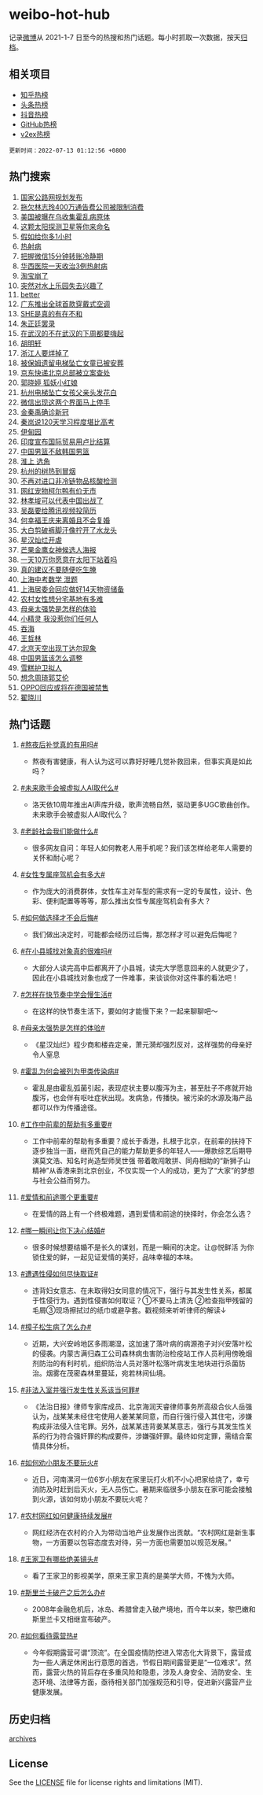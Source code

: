 # weibo-hot-hub

记录[微博](https://www.weibo.com)从 2021-1-7 日至今的热搜和热门话题。每小时抓取一次数据，按天[归档](archives)。

## 相关项目

- [知乎热榜](https://github.com/lonnyzhang423/zhihu-hot-hub)
- [头条热榜](https://github.com/lonnyzhang423/toutiao-hot-hub)
- [抖音热榜](https://github.com/lonnyzhang423/douyin-hot-hub)
- [GitHub热榜](https://github.com/lonnyzhang423/github-hot-hub)
- [v2ex热榜](https://github.com/lonnyzhang423/v2ex-hot-hub)


`更新时间：2022-07-13 01:12:56 +0800`

## 热门搜索

1. [国家公路网规划发布](https://m.weibo.cn/search?containerid=100103type%3D1%26t%3D10%26q%3D%23%E5%9B%BD%E5%AE%B6%E5%85%AC%E8%B7%AF%E7%BD%91%E8%A7%84%E5%88%92%E5%8F%91%E5%B8%83%23&stream_entry_id=51&isnewpage=1&extparam=seat%3D1%26filter_type%3Drealtimehot%26dgr%3D0%26cate%3D10103%26pos%3D0%26c_type%3D51%26display_time%3D1657645974%26pre_seqid%3D16576459749230182215317&luicode=10000011&lfid=106003type%253D25%2526t%253D3%2526disable_hot%253D1%2526filter_type%253Drealtimehot)
1. [拖欠林志玲400万通告费公司被限制消费](https://m.weibo.cn/search?containerid=100103type%3D1%26t%3D10%26q%3D%23%E6%8B%96%E6%AC%A0%E6%9E%97%E5%BF%97%E7%8E%B2400%E4%B8%87%E9%80%9A%E5%91%8A%E8%B4%B9%E5%85%AC%E5%8F%B8%E8%A2%AB%E9%99%90%E5%88%B6%E6%B6%88%E8%B4%B9%23&stream_entry_id=31&isnewpage=1&extparam=seat%3D1%26filter_type%3Drealtimehot%26dgr%3D0%26c_type%3D31%26realpos%3D1%26flag%3D1%26cate%3D0%26lcate%3D5001%26pos%3D0%26display_time%3D1657645974%26pre_seqid%3D16576459749230182215317&luicode=10000011&lfid=106003type%253D25%2526t%253D3%2526disable_hot%253D1%2526filter_type%253Drealtimehot)
1. [美国被曝在乌收集霍乱病原体](https://m.weibo.cn/search?containerid=100103type%3D1%26t%3D10%26q%3D%23%E7%BE%8E%E5%9B%BD%E8%A2%AB%E6%9B%9D%E5%9C%A8%E4%B9%8C%E6%94%B6%E9%9B%86%E9%9C%8D%E4%B9%B1%E7%97%85%E5%8E%9F%E4%BD%93%23&stream_entry_id=31&isnewpage=1&extparam=seat%3D1%26filter_type%3Drealtimehot%26dgr%3D0%26c_type%3D31%26realpos%3D2%26flag%3D1%26cate%3D0%26lcate%3D5001%26pos%3D1%26display_time%3D1657645974%26pre_seqid%3D16576459749230182215317&luicode=10000011&lfid=106003type%253D25%2526t%253D3%2526disable_hot%253D1%2526filter_type%253Drealtimehot)
1. [这颗太阳探测卫星等你来命名](https://m.weibo.cn/search?containerid=100103type%3D1%26t%3D10%26q%3D%23%E8%BF%99%E9%A2%97%E5%A4%AA%E9%98%B3%E6%8E%A2%E6%B5%8B%E5%8D%AB%E6%98%9F%E7%AD%89%E4%BD%A0%E6%9D%A5%E5%91%BD%E5%90%8D%23&stream_entry_id=31&isnewpage=1&extparam=seat%3D1%26filter_type%3Drealtimehot%26dgr%3D0%26c_type%3D31%26realpos%3D3%26flag%3D0%26cate%3D0%26lcate%3D5001%26pos%3D2%26display_time%3D1657645974%26pre_seqid%3D16576459749230182215317&luicode=10000011&lfid=106003type%253D25%2526t%253D3%2526disable_hot%253D1%2526filter_type%253Drealtimehot)
1. [假如给你多1小时](https://m.weibo.cn/search?containerid=100103type%3D1%26t%3D10%26q%3D%23%E5%81%87%E5%A6%82%E7%BB%99%E4%BD%A0%E5%A4%9A1%E5%B0%8F%E6%97%B6%23&stream_entry_id=31&isnewpage=1&extparam=seat%3D1%26filter_type%3Drealtimehot%26adid%3D159738%26c_type%3D31%26dgr%3D0%26cate%3D0%26topic_ad%3D1%26lcate%3D5001%26pos%3D3%26display_time%3D1657645974%26pre_seqid%3D16576459749230182215317&luicode=10000011&lfid=106003type%253D25%2526t%253D3%2526disable_hot%253D1%2526filter_type%253Drealtimehot)
1. [热射病](https://m.weibo.cn/search?containerid=100103type%3D1%26t%3D10%26q%3D%23%E7%83%AD%E5%B0%84%E7%97%85%23&stream_entry_id=31&isnewpage=1&extparam=seat%3D1%26filter_type%3Drealtimehot%26dgr%3D0%26c_type%3D31%26realpos%3D4%26flag%3D0%26cate%3D0%26lcate%3D5001%26pos%3D4%26display_time%3D1657645974%26pre_seqid%3D16576459749230182215317&luicode=10000011&lfid=106003type%253D25%2526t%253D3%2526disable_hot%253D1%2526filter_type%253Drealtimehot)
1. [把握微信15分钟转账冷静期](https://m.weibo.cn/search?containerid=100103type%3D1%26t%3D10%26q%3D%E6%8A%8A%E6%8F%A1%E5%BE%AE%E4%BF%A115%E5%88%86%E9%92%9F%E8%BD%AC%E8%B4%A6%E5%86%B7%E9%9D%99%E6%9C%9F&stream_entry_id=31&isnewpage=1&extparam=seat%3D1%26filter_type%3Drealtimehot%26dgr%3D0%26c_type%3D31%26realpos%3D5%26flag%3D0%26cate%3D0%26lcate%3D5001%26pos%3D5%26display_time%3D1657645974%26pre_seqid%3D16576459749230182215317&luicode=10000011&lfid=106003type%253D25%2526t%253D3%2526disable_hot%253D1%2526filter_type%253Drealtimehot)
1. [华西医院一天收治3例热射病](https://m.weibo.cn/search?containerid=100103type%3D1%26t%3D10%26q%3D%23%E5%8D%8E%E8%A5%BF%E5%8C%BB%E9%99%A2%E4%B8%80%E5%A4%A9%E6%94%B6%E6%B2%BB3%E4%BE%8B%E7%83%AD%E5%B0%84%E7%97%85%23&stream_entry_id=31&isnewpage=1&extparam=seat%3D1%26filter_type%3Drealtimehot%26dgr%3D0%26c_type%3D31%26realpos%3D6%26flag%3D1%26cate%3D0%26lcate%3D5001%26pos%3D6%26display_time%3D1657645974%26pre_seqid%3D16576459749230182215317&luicode=10000011&lfid=106003type%253D25%2526t%253D3%2526disable_hot%253D1%2526filter_type%253Drealtimehot)
1. [淘宝崩了](https://m.weibo.cn/search?containerid=100103type%3D1%26t%3D10%26q%3D%23%E6%B7%98%E5%AE%9D%E5%B4%A9%E4%BA%86%23&stream_entry_id=31&isnewpage=1&extparam=seat%3D1%26filter_type%3Drealtimehot%26dgr%3D0%26c_type%3D31%26realpos%3D7%26flag%3D2%26cate%3D0%26lcate%3D5001%26pos%3D7%26display_time%3D1657645974%26pre_seqid%3D16576459749230182215317&luicode=10000011&lfid=106003type%253D25%2526t%253D3%2526disable_hot%253D1%2526filter_type%253Drealtimehot)
1. [突然对水上乐园失去兴趣了](https://m.weibo.cn/search?containerid=100103type%3D1%26t%3D10%26q%3D%23%E7%AA%81%E7%84%B6%E5%AF%B9%E6%B0%B4%E4%B8%8A%E4%B9%90%E5%9B%AD%E5%A4%B1%E5%8E%BB%E5%85%B4%E8%B6%A3%E4%BA%86%23&stream_entry_id=31&isnewpage=1&extparam=seat%3D1%26filter_type%3Drealtimehot%26dgr%3D0%26c_type%3D31%26realpos%3D8%26flag%3D0%26cate%3D0%26lcate%3D5001%26pos%3D8%26display_time%3D1657645974%26pre_seqid%3D16576459749230182215317&luicode=10000011&lfid=106003type%253D25%2526t%253D3%2526disable_hot%253D1%2526filter_type%253Drealtimehot)
1. [better](https://m.weibo.cn/search?containerid=100103type%3D1%26t%3D10%26q%3Dbetter&stream_entry_id=31&isnewpage=1&extparam=seat%3D1%26filter_type%3Drealtimehot%26dgr%3D0%26c_type%3D31%26realpos%3D9%26flag%3D1%26cate%3D0%26lcate%3D5001%26pos%3D9%26display_time%3D1657645974%26pre_seqid%3D16576459749230182215317&luicode=10000011&lfid=106003type%253D25%2526t%253D3%2526disable_hot%253D1%2526filter_type%253Drealtimehot)
1. [广东推出全球首款穿戴式空调](https://m.weibo.cn/search?containerid=100103type%3D1%26t%3D10%26q%3D%23%E5%B9%BF%E4%B8%9C%E6%8E%A8%E5%87%BA%E5%85%A8%E7%90%83%E9%A6%96%E6%AC%BE%E7%A9%BF%E6%88%B4%E5%BC%8F%E7%A9%BA%E8%B0%83%23&stream_entry_id=31&isnewpage=1&extparam=seat%3D1%26filter_type%3Drealtimehot%26dgr%3D0%26c_type%3D31%26realpos%3D10%26flag%3D0%26cate%3D0%26lcate%3D5001%26pos%3D10%26display_time%3D1657645974%26pre_seqid%3D16576459749230182215317&luicode=10000011&lfid=106003type%253D25%2526t%253D3%2526disable_hot%253D1%2526filter_type%253Drealtimehot)
1. [SHE是真的有在不和](https://m.weibo.cn/search?containerid=100103type%3D1%26t%3D10%26q%3D%23SHE%E6%98%AF%E7%9C%9F%E7%9A%84%E6%9C%89%E5%9C%A8%E4%B8%8D%E5%92%8C%23&stream_entry_id=31&isnewpage=1&extparam=seat%3D1%26filter_type%3Drealtimehot%26dgr%3D0%26c_type%3D31%26realpos%3D11%26flag%3D1%26cate%3D0%26lcate%3D5001%26pos%3D11%26display_time%3D1657645974%26pre_seqid%3D16576459749230182215317&luicode=10000011&lfid=106003type%253D25%2526t%253D3%2526disable_hot%253D1%2526filter_type%253Drealtimehot)
1. [朱正廷罢录](https://m.weibo.cn/search?containerid=100103type%3D1%26t%3D10%26q%3D%E6%9C%B1%E6%AD%A3%E5%BB%B7%E7%BD%A2%E5%BD%95&stream_entry_id=31&isnewpage=1&extparam=seat%3D1%26filter_type%3Drealtimehot%26dgr%3D0%26c_type%3D31%26realpos%3D12%26flag%3D2%26cate%3D0%26lcate%3D5001%26pos%3D12%26display_time%3D1657645974%26pre_seqid%3D16576459749230182215317&luicode=10000011&lfid=106003type%253D25%2526t%253D3%2526disable_hot%253D1%2526filter_type%253Drealtimehot)
1. [在武汉的不在武汉的下周都要嗨起](https://m.weibo.cn/search?containerid=100103type%3D1%26t%3D10%26q%3D%23%E5%9C%A8%E6%AD%A6%E6%B1%89%E7%9A%84%E4%B8%8D%E5%9C%A8%E6%AD%A6%E6%B1%89%E7%9A%84%E4%B8%8B%E5%91%A8%E9%83%BD%E8%A6%81%E5%97%A8%E8%B5%B7%23&stream_entry_id=31&isnewpage=1&extparam=seat%3D1%26filter_type%3Drealtimehot%26dgr%3D0%26c_type%3D31%26realpos%3D13%26flag%3D1%26cate%3D0%26lcate%3D5001%26pos%3D13%26display_time%3D1657645974%26pre_seqid%3D16576459749230182215317&luicode=10000011&lfid=106003type%253D25%2526t%253D3%2526disable_hot%253D1%2526filter_type%253Drealtimehot)
1. [胡明轩](https://m.weibo.cn/search?containerid=100103type%3D1%26t%3D10%26q%3D%23%E8%83%A1%E6%98%8E%E8%BD%A9%23&stream_entry_id=31&isnewpage=1&extparam=seat%3D1%26filter_type%3Drealtimehot%26dgr%3D0%26c_type%3D31%26realpos%3D14%26flag%3D0%26cate%3D0%26lcate%3D5001%26pos%3D14%26display_time%3D1657645974%26pre_seqid%3D16576459749230182215317&luicode=10000011&lfid=106003type%253D25%2526t%253D3%2526disable_hot%253D1%2526filter_type%253Drealtimehot)
1. [浙江人要烊掉了](https://m.weibo.cn/search?containerid=100103type%3D1%26t%3D10%26q%3D%23%E6%B5%99%E6%B1%9F%E4%BA%BA%E8%A6%81%E7%83%8A%E6%8E%89%E4%BA%86%23&stream_entry_id=31&isnewpage=1&extparam=seat%3D1%26filter_type%3Drealtimehot%26dgr%3D0%26c_type%3D31%26realpos%3D15%26flag%3D0%26cate%3D0%26lcate%3D5001%26pos%3D15%26display_time%3D1657645974%26pre_seqid%3D16576459749230182215317&luicode=10000011&lfid=106003type%253D25%2526t%253D3%2526disable_hot%253D1%2526filter_type%253Drealtimehot)
1. [被保姆遗留电梯坠亡女童已被安葬](https://m.weibo.cn/search?containerid=100103type%3D1%26t%3D10%26q%3D%23%E8%A2%AB%E4%BF%9D%E5%A7%86%E9%81%97%E7%95%99%E7%94%B5%E6%A2%AF%E5%9D%A0%E4%BA%A1%E5%A5%B3%E7%AB%A5%E5%B7%B2%E8%A2%AB%E5%AE%89%E8%91%AC%23&stream_entry_id=31&isnewpage=1&extparam=seat%3D1%26filter_type%3Drealtimehot%26dgr%3D0%26c_type%3D31%26realpos%3D16%26flag%3D0%26cate%3D0%26lcate%3D5001%26pos%3D16%26display_time%3D1657645974%26pre_seqid%3D16576459749230182215317&luicode=10000011&lfid=106003type%253D25%2526t%253D3%2526disable_hot%253D1%2526filter_type%253Drealtimehot)
1. [京东快递北京总部被立案查处](https://m.weibo.cn/search?containerid=100103type%3D1%26t%3D10%26q%3D%23%E4%BA%AC%E4%B8%9C%E5%BF%AB%E9%80%92%E5%8C%97%E4%BA%AC%E6%80%BB%E9%83%A8%E8%A2%AB%E7%AB%8B%E6%A1%88%E6%9F%A5%E5%A4%84%23&stream_entry_id=31&isnewpage=1&extparam=seat%3D1%26filter_type%3Drealtimehot%26dgr%3D0%26c_type%3D31%26realpos%3D17%26flag%3D0%26cate%3D0%26lcate%3D5001%26pos%3D17%26display_time%3D1657645974%26pre_seqid%3D16576459749230182215317&luicode=10000011&lfid=106003type%253D25%2526t%253D3%2526disable_hot%253D1%2526filter_type%253Drealtimehot)
1. [郭晓婷 狐妖小红娘](https://m.weibo.cn/search?containerid=100103type%3D1%26t%3D10%26q%3D%E9%83%AD%E6%99%93%E5%A9%B7+%E7%8B%90%E5%A6%96%E5%B0%8F%E7%BA%A2%E5%A8%98&stream_entry_id=31&isnewpage=1&extparam=seat%3D1%26filter_type%3Drealtimehot%26dgr%3D0%26c_type%3D31%26realpos%3D18%26flag%3D0%26cate%3D0%26lcate%3D5001%26pos%3D18%26display_time%3D1657645974%26pre_seqid%3D16576459749230182215317&luicode=10000011&lfid=106003type%253D25%2526t%253D3%2526disable_hot%253D1%2526filter_type%253Drealtimehot)
1. [杭州电梯坠亡女孩父亲头发花白](https://m.weibo.cn/search?containerid=100103type%3D1%26t%3D10%26q%3D%23%E6%9D%AD%E5%B7%9E%E7%94%B5%E6%A2%AF%E5%9D%A0%E4%BA%A1%E5%A5%B3%E5%AD%A9%E7%88%B6%E4%BA%B2%E5%A4%B4%E5%8F%91%E8%8A%B1%E7%99%BD%23&stream_entry_id=31&isnewpage=1&extparam=seat%3D1%26filter_type%3Drealtimehot%26dgr%3D0%26c_type%3D31%26realpos%3D19%26flag%3D0%26cate%3D0%26lcate%3D5001%26pos%3D19%26display_time%3D1657645974%26pre_seqid%3D16576459749230182215317&luicode=10000011&lfid=106003type%253D25%2526t%253D3%2526disable_hot%253D1%2526filter_type%253Drealtimehot)
1. [微信出现这两个界面马上停手](https://m.weibo.cn/search?containerid=100103type%3D1%26t%3D10%26q%3D%23%E5%BE%AE%E4%BF%A1%E5%87%BA%E7%8E%B0%E8%BF%99%E4%B8%A4%E4%B8%AA%E7%95%8C%E9%9D%A2%E9%A9%AC%E4%B8%8A%E5%81%9C%E6%89%8B%23&stream_entry_id=31&isnewpage=1&extparam=seat%3D1%26filter_type%3Drealtimehot%26dgr%3D0%26c_type%3D31%26realpos%3D20%26flag%3D2%26cate%3D0%26lcate%3D5001%26pos%3D20%26display_time%3D1657645974%26pre_seqid%3D16576459749230182215317&luicode=10000011&lfid=106003type%253D25%2526t%253D3%2526disable_hot%253D1%2526filter_type%253Drealtimehot)
1. [金秦禹确诊新冠](https://m.weibo.cn/search?containerid=100103type%3D1%26t%3D10%26q%3D%23%E9%87%91%E7%A7%A6%E7%A6%B9%E7%A1%AE%E8%AF%8A%E6%96%B0%E5%86%A0%23&stream_entry_id=31&isnewpage=1&extparam=seat%3D1%26filter_type%3Drealtimehot%26dgr%3D0%26c_type%3D31%26realpos%3D21%26flag%3D1%26cate%3D0%26lcate%3D5001%26pos%3D21%26display_time%3D1657645974%26pre_seqid%3D16576459749230182215317&luicode=10000011&lfid=106003type%253D25%2526t%253D3%2526disable_hot%253D1%2526filter_type%253Drealtimehot)
1. [秦岚说120天学习程度堪比高考](https://m.weibo.cn/search?containerid=100103type%3D1%26t%3D10%26q%3D%23%E7%A7%A6%E5%B2%9A%E8%AF%B4120%E5%A4%A9%E5%AD%A6%E4%B9%A0%E7%A8%8B%E5%BA%A6%E5%A0%AA%E6%AF%94%E9%AB%98%E8%80%83%23&stream_entry_id=31&isnewpage=1&extparam=seat%3D1%26filter_type%3Drealtimehot%26dgr%3D0%26c_type%3D31%26realpos%3D22%26flag%3D1%26cate%3D0%26lcate%3D5001%26pos%3D22%26display_time%3D1657645974%26pre_seqid%3D16576459749230182215317&luicode=10000011&lfid=106003type%253D25%2526t%253D3%2526disable_hot%253D1%2526filter_type%253Drealtimehot)
1. [伊甸园](https://m.weibo.cn/search?containerid=100103type%3D1%26t%3D10%26q%3D%E4%BC%8A%E7%94%B8%E5%9B%AD&stream_entry_id=31&isnewpage=1&extparam=seat%3D1%26filter_type%3Drealtimehot%26dgr%3D0%26c_type%3D31%26realpos%3D23%26flag%3D1%26cate%3D0%26lcate%3D5001%26pos%3D23%26display_time%3D1657645974%26pre_seqid%3D16576459749230182215317&luicode=10000011&lfid=106003type%253D25%2526t%253D3%2526disable_hot%253D1%2526filter_type%253Drealtimehot)
1. [印度宣布国际贸易用卢比结算](https://m.weibo.cn/search?containerid=100103type%3D1%26t%3D10%26q%3D%23%E5%8D%B0%E5%BA%A6%E5%AE%A3%E5%B8%83%E5%9B%BD%E9%99%85%E8%B4%B8%E6%98%93%E7%94%A8%E5%8D%A2%E6%AF%94%E7%BB%93%E7%AE%97%23&stream_entry_id=31&isnewpage=1&extparam=seat%3D1%26filter_type%3Drealtimehot%26dgr%3D0%26c_type%3D31%26realpos%3D24%26flag%3D0%26cate%3D0%26lcate%3D5001%26pos%3D24%26display_time%3D1657645974%26pre_seqid%3D16576459749230182215317&luicode=10000011&lfid=106003type%253D25%2526t%253D3%2526disable_hot%253D1%2526filter_type%253Drealtimehot)
1. [中国男篮不敌韩国男篮](https://m.weibo.cn/search?containerid=100103type%3D1%26t%3D10%26q%3D%23%E4%B8%AD%E5%9B%BD%E7%94%B7%E7%AF%AE%E4%B8%8D%E6%95%8C%E9%9F%A9%E5%9B%BD%E7%94%B7%E7%AF%AE%23&stream_entry_id=31&isnewpage=1&extparam=seat%3D1%26filter_type%3Drealtimehot%26dgr%3D0%26c_type%3D31%26realpos%3D25%26flag%3D0%26cate%3D0%26lcate%3D5001%26pos%3D25%26display_time%3D1657645974%26pre_seqid%3D16576459749230182215317&luicode=10000011&lfid=106003type%253D25%2526t%253D3%2526disable_hot%253D1%2526filter_type%253Drealtimehot)
1. [淮上 选角](https://m.weibo.cn/search?containerid=100103type%3D1%26t%3D10%26q%3D%E6%B7%AE%E4%B8%8A+%E9%80%89%E8%A7%92&stream_entry_id=31&isnewpage=1&extparam=seat%3D1%26filter_type%3Drealtimehot%26dgr%3D0%26c_type%3D31%26realpos%3D26%26flag%3D0%26cate%3D0%26lcate%3D5001%26pos%3D26%26display_time%3D1657645974%26pre_seqid%3D16576459749230182215317&luicode=10000011&lfid=106003type%253D25%2526t%253D3%2526disable_hot%253D1%2526filter_type%253Drealtimehot)
1. [杭州的树热到冒烟](https://m.weibo.cn/search?containerid=100103type%3D1%26t%3D10%26q%3D%23%E6%9D%AD%E5%B7%9E%E7%9A%84%E6%A0%91%E7%83%AD%E5%88%B0%E5%86%92%E7%83%9F%23&stream_entry_id=31&isnewpage=1&extparam=seat%3D1%26filter_type%3Drealtimehot%26dgr%3D0%26c_type%3D31%26realpos%3D27%26flag%3D0%26cate%3D0%26lcate%3D5001%26pos%3D27%26display_time%3D1657645974%26pre_seqid%3D16576459749230182215317&luicode=10000011&lfid=106003type%253D25%2526t%253D3%2526disable_hot%253D1%2526filter_type%253Drealtimehot)
1. [不再对进口非冷链物品核酸检测](https://m.weibo.cn/search?containerid=100103type%3D1%26t%3D10%26q%3D%23%E4%B8%8D%E5%86%8D%E5%AF%B9%E8%BF%9B%E5%8F%A3%E9%9D%9E%E5%86%B7%E9%93%BE%E7%89%A9%E5%93%81%E6%A0%B8%E9%85%B8%E6%A3%80%E6%B5%8B%23&stream_entry_id=31&isnewpage=1&extparam=seat%3D1%26filter_type%3Drealtimehot%26dgr%3D0%26c_type%3D31%26realpos%3D28%26flag%3D0%26cate%3D0%26lcate%3D5001%26pos%3D28%26display_time%3D1657645974%26pre_seqid%3D16576459749230182215317&luicode=10000011&lfid=106003type%253D25%2526t%253D3%2526disable_hot%253D1%2526filter_type%253Drealtimehot)
1. [网红宠物柯尔鸭有价无市](https://m.weibo.cn/search?containerid=100103type%3D1%26t%3D10%26q%3D%23%E7%BD%91%E7%BA%A2%E5%AE%A0%E7%89%A9%E6%9F%AF%E5%B0%94%E9%B8%AD%E6%9C%89%E4%BB%B7%E6%97%A0%E5%B8%82%23&stream_entry_id=31&isnewpage=1&extparam=seat%3D1%26filter_type%3Drealtimehot%26dgr%3D0%26c_type%3D31%26realpos%3D29%26flag%3D0%26cate%3D0%26lcate%3D5001%26pos%3D29%26display_time%3D1657645974%26pre_seqid%3D16576459749230182215317&luicode=10000011&lfid=106003type%253D25%2526t%253D3%2526disable_hot%253D1%2526filter_type%253Drealtimehot)
1. [林孝埈可以代表中国出战了](https://m.weibo.cn/search?containerid=100103type%3D1%26t%3D10%26q%3D%23%E6%9E%97%E5%AD%9D%E5%9F%88%E5%8F%AF%E4%BB%A5%E4%BB%A3%E8%A1%A8%E4%B8%AD%E5%9B%BD%E5%87%BA%E6%88%98%E4%BA%86%23&stream_entry_id=31&isnewpage=1&extparam=seat%3D1%26filter_type%3Drealtimehot%26dgr%3D0%26c_type%3D31%26realpos%3D30%26flag%3D0%26cate%3D0%26lcate%3D5001%26pos%3D30%26display_time%3D1657645974%26pre_seqid%3D16576459749230182215317&luicode=10000011&lfid=106003type%253D25%2526t%253D3%2526disable_hot%253D1%2526filter_type%253Drealtimehot)
1. [吴磊要给腾讯视频投简历](https://m.weibo.cn/search?containerid=100103type%3D1%26t%3D10%26q%3D%23%E5%90%B4%E7%A3%8A%E8%A6%81%E7%BB%99%E8%85%BE%E8%AE%AF%E8%A7%86%E9%A2%91%E6%8A%95%E7%AE%80%E5%8E%86%23&stream_entry_id=31&isnewpage=1&extparam=seat%3D1%26filter_type%3Drealtimehot%26dgr%3D0%26c_type%3D31%26realpos%3D31%26flag%3D1%26cate%3D0%26lcate%3D5001%26pos%3D31%26display_time%3D1657645974%26pre_seqid%3D16576459749230182215317&luicode=10000011&lfid=106003type%253D25%2526t%253D3%2526disable_hot%253D1%2526filter_type%253Drealtimehot)
1. [何幸福王庆来离婚且不会复婚](https://m.weibo.cn/search?containerid=100103type%3D1%26t%3D10%26q%3D%23%E4%BD%95%E5%B9%B8%E7%A6%8F%E7%8E%8B%E5%BA%86%E6%9D%A5%E7%A6%BB%E5%A9%9A%E4%B8%94%E4%B8%8D%E4%BC%9A%E5%A4%8D%E5%A9%9A%23&stream_entry_id=31&isnewpage=1&extparam=seat%3D1%26filter_type%3Drealtimehot%26dgr%3D0%26c_type%3D31%26realpos%3D32%26flag%3D0%26cate%3D0%26lcate%3D5001%26pos%3D32%26display_time%3D1657645974%26pre_seqid%3D16576459749230182215317&luicode=10000011&lfid=106003type%253D25%2526t%253D3%2526disable_hot%253D1%2526filter_type%253Drealtimehot)
1. [大白剪破裤脚汗像拧开了水龙头](https://m.weibo.cn/search?containerid=100103type%3D1%26t%3D10%26q%3D%23%E5%A4%A7%E7%99%BD%E5%89%AA%E7%A0%B4%E8%A3%A4%E8%84%9A%E6%B1%97%E5%83%8F%E6%8B%A7%E5%BC%80%E4%BA%86%E6%B0%B4%E9%BE%99%E5%A4%B4%23&stream_entry_id=31&isnewpage=1&extparam=seat%3D1%26filter_type%3Drealtimehot%26dgr%3D0%26c_type%3D31%26realpos%3D33%26flag%3D1%26cate%3D0%26lcate%3D5001%26pos%3D33%26display_time%3D1657645974%26pre_seqid%3D16576459749230182215317&luicode=10000011&lfid=106003type%253D25%2526t%253D3%2526disable_hot%253D1%2526filter_type%253Drealtimehot)
1. [星汉灿烂开虐](https://m.weibo.cn/search?containerid=100103type%3D1%26t%3D10%26q%3D%23%E6%98%9F%E6%B1%89%E7%81%BF%E7%83%82%E5%BC%80%E8%99%90%23&stream_entry_id=31&isnewpage=1&extparam=seat%3D1%26filter_type%3Drealtimehot%26dgr%3D0%26c_type%3D31%26realpos%3D34%26flag%3D0%26cate%3D0%26lcate%3D5001%26pos%3D34%26display_time%3D1657645974%26pre_seqid%3D16576459749230182215317&luicode=10000011&lfid=106003type%253D25%2526t%253D3%2526disable_hot%253D1%2526filter_type%253Drealtimehot)
1. [芒果金鹰女神候选人海报](https://m.weibo.cn/search?containerid=100103type%3D1%26t%3D10%26q%3D%23%E8%8A%92%E6%9E%9C%E9%87%91%E9%B9%B0%E5%A5%B3%E7%A5%9E%E5%80%99%E9%80%89%E4%BA%BA%E6%B5%B7%E6%8A%A5%23&stream_entry_id=31&isnewpage=1&extparam=seat%3D1%26filter_type%3Drealtimehot%26dgr%3D0%26c_type%3D31%26realpos%3D35%26flag%3D0%26cate%3D0%26lcate%3D5001%26pos%3D35%26display_time%3D1657645974%26pre_seqid%3D16576459749230182215317&luicode=10000011&lfid=106003type%253D25%2526t%253D3%2526disable_hot%253D1%2526filter_type%253Drealtimehot)
1. [一天10万你愿意在太阳下站着吗](https://m.weibo.cn/search?containerid=100103type%3D1%26t%3D10%26q%3D%23%E4%B8%80%E5%A4%A910%E4%B8%87%E4%BD%A0%E6%84%BF%E6%84%8F%E5%9C%A8%E5%A4%AA%E9%98%B3%E4%B8%8B%E7%AB%99%E7%9D%80%E5%90%97%23&stream_entry_id=31&isnewpage=1&extparam=seat%3D1%26filter_type%3Drealtimehot%26dgr%3D0%26c_type%3D31%26realpos%3D36%26flag%3D0%26cate%3D0%26lcate%3D5001%26pos%3D36%26display_time%3D1657645974%26pre_seqid%3D16576459749230182215317&luicode=10000011&lfid=106003type%253D25%2526t%253D3%2526disable_hot%253D1%2526filter_type%253Drealtimehot)
1. [真的建议不要随便吃生腌](https://m.weibo.cn/search?containerid=100103type%3D1%26t%3D10%26q%3D%23%E7%9C%9F%E7%9A%84%E5%BB%BA%E8%AE%AE%E4%B8%8D%E8%A6%81%E9%9A%8F%E4%BE%BF%E5%90%83%E7%94%9F%E8%85%8C%23&stream_entry_id=31&isnewpage=1&extparam=seat%3D1%26filter_type%3Drealtimehot%26dgr%3D0%26c_type%3D31%26realpos%3D37%26flag%3D0%26cate%3D0%26lcate%3D5001%26pos%3D37%26display_time%3D1657645974%26pre_seqid%3D16576459749230182215317&luicode=10000011&lfid=106003type%253D25%2526t%253D3%2526disable_hot%253D1%2526filter_type%253Drealtimehot)
1. [上海中考数学 泄题](https://m.weibo.cn/search?containerid=100103type%3D1%26t%3D10%26q%3D%E4%B8%8A%E6%B5%B7%E4%B8%AD%E8%80%83%E6%95%B0%E5%AD%A6+%E6%B3%84%E9%A2%98&stream_entry_id=31&isnewpage=1&extparam=seat%3D1%26filter_type%3Drealtimehot%26dgr%3D0%26c_type%3D31%26realpos%3D38%26flag%3D0%26cate%3D0%26lcate%3D5001%26pos%3D38%26display_time%3D1657645974%26pre_seqid%3D16576459749230182215317&luicode=10000011&lfid=106003type%253D25%2526t%253D3%2526disable_hot%253D1%2526filter_type%253Drealtimehot)
1. [上海居委会回应做好14天物资储备](https://m.weibo.cn/search?containerid=100103type%3D1%26t%3D10%26q%3D%23%E4%B8%8A%E6%B5%B7%E5%B1%85%E5%A7%94%E4%BC%9A%E5%9B%9E%E5%BA%94%E5%81%9A%E5%A5%BD14%E5%A4%A9%E7%89%A9%E8%B5%84%E5%82%A8%E5%A4%87%23&stream_entry_id=31&isnewpage=1&extparam=seat%3D1%26filter_type%3Drealtimehot%26dgr%3D0%26c_type%3D31%26realpos%3D39%26flag%3D0%26cate%3D0%26lcate%3D5001%26pos%3D39%26display_time%3D1657645974%26pre_seqid%3D16576459749230182215317&luicode=10000011&lfid=106003type%253D25%2526t%253D3%2526disable_hot%253D1%2526filter_type%253Drealtimehot)
1. [农村女性想分宅基地有多难](https://m.weibo.cn/search?containerid=100103type%3D1%26t%3D10%26q%3D%23%E5%86%9C%E6%9D%91%E5%A5%B3%E6%80%A7%E6%83%B3%E5%88%86%E5%AE%85%E5%9F%BA%E5%9C%B0%E6%9C%89%E5%A4%9A%E9%9A%BE%23&stream_entry_id=31&isnewpage=1&extparam=seat%3D1%26filter_type%3Drealtimehot%26dgr%3D0%26c_type%3D31%26realpos%3D40%26flag%3D0%26cate%3D0%26lcate%3D5001%26pos%3D40%26display_time%3D1657645974%26pre_seqid%3D16576459749230182215317&luicode=10000011&lfid=106003type%253D25%2526t%253D3%2526disable_hot%253D1%2526filter_type%253Drealtimehot)
1. [母亲太强势是怎样的体验](https://m.weibo.cn/search?containerid=100103type%3D1%26t%3D10%26q%3D%23%E6%AF%8D%E4%BA%B2%E5%A4%AA%E5%BC%BA%E5%8A%BF%E6%98%AF%E6%80%8E%E6%A0%B7%E7%9A%84%E4%BD%93%E9%AA%8C%23&stream_entry_id=31&isnewpage=1&extparam=seat%3D1%26filter_type%3Drealtimehot%26dgr%3D0%26c_type%3D31%26realpos%3D41%26flag%3D0%26cate%3D0%26lcate%3D5001%26pos%3D41%26display_time%3D1657645974%26pre_seqid%3D16576459749230182215317&luicode=10000011&lfid=106003type%253D25%2526t%253D3%2526disable_hot%253D1%2526filter_type%253Drealtimehot)
1. [小精灵 我没惹你们任何人](https://m.weibo.cn/search?containerid=100103type%3D1%26t%3D10%26q%3D%E5%B0%8F%E7%B2%BE%E7%81%B5+%E6%88%91%E6%B2%A1%E6%83%B9%E4%BD%A0%E4%BB%AC%E4%BB%BB%E4%BD%95%E4%BA%BA&stream_entry_id=31&isnewpage=1&extparam=seat%3D1%26filter_type%3Drealtimehot%26dgr%3D0%26c_type%3D31%26realpos%3D42%26flag%3D0%26cate%3D0%26lcate%3D5001%26pos%3D42%26display_time%3D1657645974%26pre_seqid%3D16576459749230182215317&luicode=10000011&lfid=106003type%253D25%2526t%253D3%2526disable_hot%253D1%2526filter_type%253Drealtimehot)
1. [吞海](https://m.weibo.cn/search?containerid=100103type%3D1%26t%3D10%26q%3D%E5%90%9E%E6%B5%B7&stream_entry_id=31&isnewpage=1&extparam=seat%3D1%26filter_type%3Drealtimehot%26dgr%3D0%26c_type%3D31%26realpos%3D43%26flag%3D0%26cate%3D0%26lcate%3D5001%26pos%3D43%26display_time%3D1657645974%26pre_seqid%3D16576459749230182215317&luicode=10000011&lfid=106003type%253D25%2526t%253D3%2526disable_hot%253D1%2526filter_type%253Drealtimehot)
1. [王哲林](https://m.weibo.cn/search?containerid=100103type%3D1%26t%3D10%26q%3D%E7%8E%8B%E5%93%B2%E6%9E%97&stream_entry_id=31&isnewpage=1&extparam=seat%3D1%26filter_type%3Drealtimehot%26dgr%3D0%26c_type%3D31%26realpos%3D44%26flag%3D0%26cate%3D0%26lcate%3D5001%26pos%3D44%26display_time%3D1657645974%26pre_seqid%3D16576459749230182215317&luicode=10000011&lfid=106003type%253D25%2526t%253D3%2526disable_hot%253D1%2526filter_type%253Drealtimehot)
1. [北京天空出现丁达尔现象](https://m.weibo.cn/search?containerid=100103type%3D1%26t%3D10%26q%3D%23%E5%8C%97%E4%BA%AC%E5%A4%A9%E7%A9%BA%E5%87%BA%E7%8E%B0%E4%B8%81%E8%BE%BE%E5%B0%94%E7%8E%B0%E8%B1%A1%23&stream_entry_id=31&isnewpage=1&extparam=seat%3D1%26filter_type%3Drealtimehot%26dgr%3D0%26c_type%3D31%26realpos%3D45%26flag%3D0%26cate%3D0%26lcate%3D5001%26pos%3D45%26display_time%3D1657645974%26pre_seqid%3D16576459749230182215317&luicode=10000011&lfid=106003type%253D25%2526t%253D3%2526disable_hot%253D1%2526filter_type%253Drealtimehot)
1. [中国男篮该怎么调整](https://m.weibo.cn/search?containerid=100103type%3D1%26t%3D10%26q%3D%23%E4%B8%AD%E5%9B%BD%E7%94%B7%E7%AF%AE%E8%AF%A5%E6%80%8E%E4%B9%88%E8%B0%83%E6%95%B4%23&stream_entry_id=31&isnewpage=1&extparam=seat%3D1%26filter_type%3Drealtimehot%26dgr%3D0%26c_type%3D31%26realpos%3D46%26flag%3D1%26cate%3D0%26lcate%3D5001%26pos%3D46%26display_time%3D1657645974%26pre_seqid%3D16576459749230182215317&luicode=10000011&lfid=106003type%253D25%2526t%253D3%2526disable_hot%253D1%2526filter_type%253Drealtimehot)
1. [雪糕护卫拟人](https://m.weibo.cn/search?containerid=100103type%3D1%26t%3D10%26q%3D%23%E9%9B%AA%E7%B3%95%E6%8A%A4%E5%8D%AB%E6%8B%9F%E4%BA%BA%23&stream_entry_id=31&isnewpage=1&extparam=seat%3D1%26filter_type%3Drealtimehot%26dgr%3D0%26c_type%3D31%26realpos%3D47%26flag%3D0%26cate%3D0%26lcate%3D5001%26pos%3D47%26display_time%3D1657645974%26pre_seqid%3D16576459749230182215317&luicode=10000011&lfid=106003type%253D25%2526t%253D3%2526disable_hot%253D1%2526filter_type%253Drealtimehot)
1. [想念周琦郭艾伦](http://m.weibo.cn/c/wbox?&id=j84w2uenjc&roomid=11149&q=%23%E6%83%B3%E5%BF%B5%E5%91%A8%E7%90%A6%E9%83%AD%E8%89%BE%E4%BC%A6%23&extparam=seat%3D1%26filter_type%3Drealtimehot%26dgr%3D0%26c_type%3D31%26realpos%3D48%26flag%3D1%26cate%3D0%26lcate%3D5001%26pos%3D48%26display_time%3D1657645974%26pre_seqid%3D16576459749230182215317&luicode=10000011&lfid=106003type%253D25%2526t%253D3%2526disable_hot%253D1%2526filter_type%253Drealtimehot)
1. [OPPO回应或将在德国被禁售](https://m.weibo.cn/search?containerid=100103type%3D1%26t%3D10%26q%3D%23OPPO%E5%9B%9E%E5%BA%94%E6%88%96%E5%B0%86%E5%9C%A8%E5%BE%B7%E5%9B%BD%E8%A2%AB%E7%A6%81%E5%94%AE%23&stream_entry_id=31&isnewpage=1&extparam=seat%3D1%26filter_type%3Drealtimehot%26dgr%3D0%26c_type%3D31%26realpos%3D49%26flag%3D0%26cate%3D0%26lcate%3D5001%26pos%3D49%26display_time%3D1657645974%26pre_seqid%3D16576459749230182215317&luicode=10000011&lfid=106003type%253D25%2526t%253D3%2526disable_hot%253D1%2526filter_type%253Drealtimehot)
1. [翟晓川](https://m.weibo.cn/search?containerid=100103type%3D1%26t%3D10%26q%3D%E7%BF%9F%E6%99%93%E5%B7%9D&stream_entry_id=31&isnewpage=1&extparam=seat%3D1%26filter_type%3Drealtimehot%26dgr%3D0%26c_type%3D31%26realpos%3D50%26flag%3D0%26cate%3D0%26lcate%3D5001%26pos%3D50%26display_time%3D1657645974%26pre_seqid%3D16576459749230182215317&luicode=10000011&lfid=106003type%253D25%2526t%253D3%2526disable_hot%253D1%2526filter_type%253Drealtimehot)

## 热门话题

1. [#熬夜后补觉真的有用吗#](https://m.weibo.cn/search?containerid=231522type%3D1%26t%3D10%26q%3D%23%E7%86%AC%E5%A4%9C%E5%90%8E%E8%A1%A5%E8%A7%89%E7%9C%9F%E7%9A%84%E6%9C%89%E7%94%A8%E5%90%97%23&stream_entry_id=128&isnewpage=1&extparam=seat%3D1%26dgr%3D0%26cate%3D5004%26unitid%3D1657543285972%26lcate%3D5004%26pos%3D1-0-0%26c_type%3D128%26display_time%3D1657645976%26pre_seqid%3D1657645976010022784496&luicode=10000011&lfid=231648_-_4)
    - 熬夜有害健康，有人认为这可以靠好好睡几觉补救回来，但事实真是如此吗？

1. [#未来歌手会被虚拟人AI取代么#](https://m.weibo.cn/search?containerid=231522type%3D1%26t%3D10%26q%3D%23%E6%9C%AA%E6%9D%A5%E6%AD%8C%E6%89%8B%E4%BC%9A%E8%A2%AB%E8%99%9A%E6%8B%9F%E4%BA%BAAI%E5%8F%96%E4%BB%A3%E4%B9%88%23&stream_entry_id=128&isnewpage=1&extparam=seat%3D1%26dgr%3D0%26cate%3D5004%26unitid%3Dm1657645825%26lcate%3D5004%26pos%3D1-0-1%26c_type%3D128%26display_time%3D1657645976%26pre_seqid%3D1657645976010022784496&luicode=10000011&lfid=231648_-_4)
    - 洛天依10周年推出AI声库升级，歌声流畅自然，驱动更多UGC歌曲创作。未来歌手会被虚拟人AI取代么？

1. [#老龄社会我们能做什么#](https://m.weibo.cn/search?containerid=231522type%3D1%26t%3D10%26q%3D%23%E8%80%81%E9%BE%84%E7%A4%BE%E4%BC%9A%E6%88%91%E4%BB%AC%E8%83%BD%E5%81%9A%E4%BB%80%E4%B9%88%23&stream_entry_id=128&isnewpage=1&extparam=seat%3D1%26dgr%3D0%26cate%3D5004%26unitid%3D1657539391602%26lcate%3D5004%26pos%3D1-0-2%26c_type%3D128%26display_time%3D1657645976%26pre_seqid%3D1657645976010022784496&luicode=10000011&lfid=231648_-_4)
    - 很多网友自问：年轻人如何教老人用手机呢？我们该怎样给老年人需要的关怀和耐心呢？

1. [#女性专属座驾机会有多大#](https://m.weibo.cn/search?containerid=231522type%3D1%26t%3D10%26q%3D%23%E5%A5%B3%E6%80%A7%E4%B8%93%E5%B1%9E%E5%BA%A7%E9%A9%BE%E6%9C%BA%E4%BC%9A%E6%9C%89%E5%A4%9A%E5%A4%A7%23&stream_entry_id=128&isnewpage=1&extparam=seat%3D1%26dgr%3D0%26cate%3D5004%26unitid%3D1657633913561%26lcate%3D5004%26pos%3D1-0-3%26c_type%3D128%26display_time%3D1657645976%26pre_seqid%3D1657645976010022784496&luicode=10000011&lfid=231648_-_4)
    - 作为庞大的消费群体，女性车主对车型的需求有一定的专属性，设计、色彩、便利配置等等等，那么推出女性专属座驾机会有多大？ ​

1. [#如何做选择才不会后悔#](https://m.weibo.cn/search?containerid=231522type%3D1%26t%3D10%26q%3D%23%E5%A6%82%E4%BD%95%E5%81%9A%E9%80%89%E6%8B%A9%E6%89%8D%E4%B8%8D%E4%BC%9A%E5%90%8E%E6%82%94%23&stream_entry_id=128&isnewpage=1&extparam=seat%3D1%26dgr%3D0%26cate%3D5004%26unitid%3D1657533983594%26lcate%3D5004%26pos%3D1-0-4%26c_type%3D128%26display_time%3D1657645976%26pre_seqid%3D1657645976010022784496&luicode=10000011&lfid=231648_-_4)
    - 我们做出决定时，可能都会经历过后悔，那怎样才可以避免后悔呢？

1. [#在小县城找对象真的很难吗#](https://m.weibo.cn/search?containerid=231522type%3D1%26t%3D10%26q%3D%23%E5%9C%A8%E5%B0%8F%E5%8E%BF%E5%9F%8E%E6%89%BE%E5%AF%B9%E8%B1%A1%E7%9C%9F%E7%9A%84%E5%BE%88%E9%9A%BE%E5%90%97%23&stream_entry_id=128&isnewpage=1&extparam=seat%3D1%26dgr%3D0%26cate%3D5004%26unitid%3Dm1657645821%26lcate%3D5004%26pos%3D1-0-5%26c_type%3D128%26display_time%3D1657645976%26pre_seqid%3D1657645976010022784496&luicode=10000011&lfid=231648_-_4)
    - 大部分人读完高中后都离开了小县城，读完大学愿意回来的人就更少了，因此在小县城找对象也成了一件难事，来谈谈你对这件事的看法吧！

1. [#怎样在快节奏中学会慢生活#](https://m.weibo.cn/search?containerid=231522type%3D1%26t%3D10%26q%3D%23%E6%80%8E%E6%A0%B7%E5%9C%A8%E5%BF%AB%E8%8A%82%E5%A5%8F%E4%B8%AD%E5%AD%A6%E4%BC%9A%E6%85%A2%E7%94%9F%E6%B4%BB%23&stream_entry_id=128&isnewpage=1&extparam=seat%3D1%26dgr%3D0%26cate%3D5004%26unitid%3D1657631806993%26lcate%3D5004%26pos%3D1-0-6%26c_type%3D128%26display_time%3D1657645976%26pre_seqid%3D1657645976010022784496&luicode=10000011&lfid=231648_-_4)
    - 在这样的快节奏生活下，要如何才能慢下来？一起来聊聊吧～

1. [#母亲太强势是怎样的体验#](https://m.weibo.cn/search?containerid=231522type%3D1%26t%3D10%26q%3D%23%E6%AF%8D%E4%BA%B2%E5%A4%AA%E5%BC%BA%E5%8A%BF%E6%98%AF%E6%80%8E%E6%A0%B7%E7%9A%84%E4%BD%93%E9%AA%8C%23&stream_entry_id=128&isnewpage=1&extparam=seat%3D1%26dgr%3D0%26cate%3D5004%26unitid%3D1657630911364%26lcate%3D5004%26pos%3D1-0-7%26c_type%3D128%26display_time%3D1657645976%26pre_seqid%3D1657645976010022784496&luicode=10000011&lfid=231648_-_4)
    - 《星汉灿烂》程少商和楼垚定亲，萧元漪却强烈反对，这样强势的母亲好令人窒息

1. [#霍乱为何会被列为甲类传染病#](https://m.weibo.cn/search?containerid=231522type%3D1%26t%3D10%26q%3D%23%E9%9C%8D%E4%B9%B1%E4%B8%BA%E4%BD%95%E4%BC%9A%E8%A2%AB%E5%88%97%E4%B8%BA%E7%94%B2%E7%B1%BB%E4%BC%A0%E6%9F%93%E7%97%85%23&stream_entry_id=128&isnewpage=1&extparam=seat%3D1%26dgr%3D0%26cate%3D5004%26unitid%3D1657499767394%26lcate%3D5004%26pos%3D1-0-8%26c_type%3D128%26display_time%3D1657645976%26pre_seqid%3D1657645976010022784496&luicode=10000011&lfid=231648_-_4)
    - 霍乱是由霍乱弧菌引起，表现症状主要以腹泻为主，甚至肚子不疼就开始腹泻，也会伴有呕吐症状出现。发病急，传播快。被污染的水源及海产品都可以作为传播途径。

1. [#工作中前辈的帮助有多重要#](https://m.weibo.cn/search?containerid=231522type%3D1%26t%3D10%26q%3D%23%E5%B7%A5%E4%BD%9C%E4%B8%AD%E5%89%8D%E8%BE%88%E7%9A%84%E5%B8%AE%E5%8A%A9%E6%9C%89%E5%A4%9A%E9%87%8D%E8%A6%81%23&stream_entry_id=128&isnewpage=1&extparam=seat%3D1%26dgr%3D0%26cate%3D5004%26unitid%3Dm1657645824%26lcate%3D5004%26pos%3D1-0-9%26c_type%3D128%26display_time%3D1657645976%26pre_seqid%3D1657645976010022784496&luicode=10000011&lfid=231648_-_4)
    - 工作中前辈的帮助有多重要？成长于香港，扎根于北京，在前辈的扶持下逐步独当一面，继而凭自己的能力帮助更多的年轻人——爆款综艺后期导演莫文浩、知名时尚造型师吴世强 带着敢闯敢拼、同舟相助的“新狮子山精神”从香港来到北京创业，不仅实现一个人的成功，更为了“大家”的梦想与社会公益而努力。

1. [#爱情和前途哪个更重要#](https://m.weibo.cn/search?containerid=231522type%3D1%26t%3D10%26q%3D%23%E7%88%B1%E6%83%85%E5%92%8C%E5%89%8D%E9%80%94%E5%93%AA%E4%B8%AA%E6%9B%B4%E9%87%8D%E8%A6%81%23&stream_entry_id=128&isnewpage=1&extparam=seat%3D1%26dgr%3D0%26cate%3D5004%26unitid%3D1657615594798%26lcate%3D5004%26pos%3D1-0-10%26c_type%3D128%26display_time%3D1657645976%26pre_seqid%3D1657645976010022784496&luicode=10000011&lfid=231648_-_4)
    - 在爱情的路上有一个终极难题，遇到爱情和前途的抉择时，你会怎么选？

1. [#哪一瞬间让你下决心结婚#](https://m.weibo.cn/search?containerid=231522type%3D1%26t%3D10%26q%3D%23%E5%93%AA%E4%B8%80%E7%9E%AC%E9%97%B4%E8%AE%A9%E4%BD%A0%E4%B8%8B%E5%86%B3%E5%BF%83%E7%BB%93%E5%A9%9A%23&stream_entry_id=128&isnewpage=1&extparam=seat%3D1%26dgr%3D0%26cate%3D5004%26unitid%3Dm1657645819%26lcate%3D5004%26pos%3D1-0-11%26c_type%3D128%26display_time%3D1657645976%26pre_seqid%3D1657645976010022784496&luicode=10000011&lfid=231648_-_4)
    - 很多时候想要结婚不是长久的谋划，而是一瞬间的决定。让@悦鲜活 为你锁住爱的鲜，一起见证爱情的美好，品味幸福的本味。

1. [#遭遇性侵如何尽快取证#](https://m.weibo.cn/search?containerid=231522type%3D1%26t%3D10%26q%3D%23%E9%81%AD%E9%81%87%E6%80%A7%E4%BE%B5%E5%A6%82%E4%BD%95%E5%B0%BD%E5%BF%AB%E5%8F%96%E8%AF%81%23&stream_entry_id=128&isnewpage=1&extparam=seat%3D1%26dgr%3D0%26cate%3D5004%26unitid%3D1657613514283%26lcate%3D5004%26pos%3D1-0-12%26c_type%3D128%26display_time%3D1657645976%26pre_seqid%3D1657645976010022784496&luicode=10000011&lfid=231648_-_4)
    - 违背妇女意志、在未取得妇女同意的情况下，强行与其发生性关系，都属于性侵行为。遇到性侵害如何取证？①不要马上清洗 ②检查指甲残留的毛屑③现场擦拭过的纸巾或避孕套。戳视频来听听律师的解读↓

1. [#樟子松生病了怎么办#](https://m.weibo.cn/search?containerid=231522type%3D1%26t%3D10%26q%3D%23%E6%A8%9F%E5%AD%90%E6%9D%BE%E7%94%9F%E7%97%85%E4%BA%86%E6%80%8E%E4%B9%88%E5%8A%9E%23&stream_entry_id=128&isnewpage=1&extparam=seat%3D1%26dgr%3D0%26cate%3D5004%26unitid%3D1657524992440%26lcate%3D5004%26pos%3D1-0-13%26c_type%3D128%26display_time%3D1657645976%26pre_seqid%3D1657645976010022784496&luicode=10000011&lfid=231648_-_4)
    - 近期，大兴安岭地区多雨潮湿，这加速了落叶病的病源孢子对兴安落叶松的侵袭。内蒙古满归森工公司森林病虫害防治检疫站工作人员利用傍晚烟剂防治的有利时机，组织防治人员对落叶松落叶病发生地块进行杀菌防治。烟雾在茂密森林里蔓延，宛若林间仙境。

1. [#非法入室并强行发生性关系该当何罪#](https://m.weibo.cn/search?containerid=231522type%3D1%26t%3D10%26q%3D%23%E9%9D%9E%E6%B3%95%E5%85%A5%E5%AE%A4%E5%B9%B6%E5%BC%BA%E8%A1%8C%E5%8F%91%E7%94%9F%E6%80%A7%E5%85%B3%E7%B3%BB%E8%AF%A5%E5%BD%93%E4%BD%95%E7%BD%AA%23&stream_entry_id=128&isnewpage=1&extparam=seat%3D1%26dgr%3D0%26cate%3D5004%26unitid%3D1657628825450%26lcate%3D5004%26pos%3D1-0-14%26c_type%3D128%26display_time%3D1657645976%26pre_seqid%3D1657645976010022784496&luicode=10000011&lfid=231648_-_4)
    - 《法治日报》律师专家库成员、北京海润天睿律师事务所高级合伙人岳强认为，战某某未经住宅使用人姜某某同意，而自行强行侵入其住宅，涉嫌构成非法侵入住宅罪。另外，战某某违背姜某某意志，强行与其发生性关系的行为符合强奸罪的构成要件，涉嫌强奸罪。最终如何定罪，需结合案情具体分析。

1. [#如何劝小朋友不要玩火#](https://m.weibo.cn/search?containerid=231522type%3D1%26t%3D10%26q%3D%23%E5%A6%82%E4%BD%95%E5%8A%9D%E5%B0%8F%E6%9C%8B%E5%8F%8B%E4%B8%8D%E8%A6%81%E7%8E%A9%E7%81%AB%23&stream_entry_id=128&isnewpage=1&extparam=seat%3D1%26dgr%3D0%26cate%3D5004%26unitid%3D1657626091642%26lcate%3D5004%26pos%3D1-0-15%26c_type%3D128%26display_time%3D1657645976%26pre_seqid%3D1657645976010022784496&luicode=10000011&lfid=231648_-_4)
    - 近日，河南漯河一位6岁小朋友在家里玩打火机不小心把家给烧了，幸亏消防及时赶到后灭火，无人员伤亡。暑期来临很多小朋友在家可能会接触到火源，该如何劝小朋友不要玩火呢？

1. [#农村网红如何健康持续发展#](https://m.weibo.cn/search?containerid=231522type%3D1%26t%3D10%26q%3D%23%E5%86%9C%E6%9D%91%E7%BD%91%E7%BA%A2%E5%A6%82%E4%BD%95%E5%81%A5%E5%BA%B7%E6%8C%81%E7%BB%AD%E5%8F%91%E5%B1%95%23&stream_entry_id=128&isnewpage=1&extparam=seat%3D1%26dgr%3D0%26cate%3D5004%26unitid%3Dm1657645814%26lcate%3D5004%26pos%3D1-0-16%26c_type%3D128%26display_time%3D1657645976%26pre_seqid%3D1657645976010022784496&luicode=10000011&lfid=231648_-_4)
    - 网红经济在农村的介入为带动当地产业发展作出贡献。“农村网红是新生事物，一方面要以包容态度去对待，另一方面也需要加以规范发展。”

1. [#王家卫有哪些绝美镜头#](https://m.weibo.cn/search?containerid=231522type%3D1%26t%3D10%26q%3D%23%E7%8E%8B%E5%AE%B6%E5%8D%AB%E6%9C%89%E5%93%AA%E4%BA%9B%E7%BB%9D%E7%BE%8E%E9%95%9C%E5%A4%B4%23&stream_entry_id=128&isnewpage=1&extparam=seat%3D1%26dgr%3D0%26cate%3D5004%26unitid%3D1657610510443%26lcate%3D5004%26pos%3D1-0-17%26c_type%3D128%26display_time%3D1657645976%26pre_seqid%3D1657645976010022784496&luicode=10000011&lfid=231648_-_4)
    - 看了王家卫的影视美学，原来王家卫真的是美学大师，不愧为大师。

1. [#斯里兰卡破产之后怎么办#](https://m.weibo.cn/search?containerid=231522type%3D1%26t%3D10%26q%3D%23%E6%96%AF%E9%87%8C%E5%85%B0%E5%8D%A1%E7%A0%B4%E4%BA%A7%E4%B9%8B%E5%90%8E%E6%80%8E%E4%B9%88%E5%8A%9E%23&stream_entry_id=128&isnewpage=1&extparam=seat%3D1%26dgr%3D0%26cate%3D5004%26unitid%3D1657521685559%26lcate%3D5004%26pos%3D1-0-18%26c_type%3D128%26display_time%3D1657645976%26pre_seqid%3D1657645976010022784496&luicode=10000011&lfid=231648_-_4)
    - 2008年金融危机后，冰岛、希腊曾走入破产境地，而今年以来，黎巴嫩和斯里兰卡又相继宣布破产。

1. [#如何看待露营热#](https://m.weibo.cn/search?containerid=231522type%3D1%26t%3D10%26q%3D%23%E5%A6%82%E4%BD%95%E7%9C%8B%E5%BE%85%E9%9C%B2%E8%90%A5%E7%83%AD%23&stream_entry_id=128&isnewpage=1&extparam=seat%3D1%26dgr%3D0%26cate%3D5004%26unitid%3D1657539998929%26lcate%3D5004%26pos%3D1-0-19%26c_type%3D128%26display_time%3D1657645976%26pre_seqid%3D1657645976010022784496&luicode=10000011&lfid=231648_-_4)
    - 今年假期露营可谓“顶流”。在全国疫情防控进入常态化大背景下，露营成为一些人满足休闲出行意愿的首选，节假日期间露营更是“一位难求”。然而，露营火热的背后存在多重风险和隐患，涉及人身安全、消防安全、生态环境、法律等方面，亟待相关部门加强规范和引导，促进新兴露营产业健康发展。


## 历史归档

[archives](archives)

## License

See the [LICENSE](LICENSE) file for license rights and limitations (MIT).
